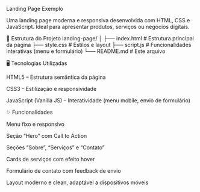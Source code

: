 Landing Page Exemplo

Uma landing page moderna e responsiva desenvolvida com HTML, CSS e JavaScript. Ideal para apresentar produtos, serviços ou negócios digitais.

📂 Estrutura do Projeto
landing-page/
│
├── index.html        # Estrutura principal da página
├── style.css         # Estilos e layout
├── script.js         # Funcionalidades interativas (menu e formulário)
└── README.md         # Este arquivo

🖥️ Tecnologias Utilizadas

HTML5 – Estrutura semântica da página

CSS3 – Estilização e responsividade

JavaScript (Vanilla JS) – Interatividade (menu mobile, envio de formulário)

✨ Funcionalidades

Menu fixo e responsivo

Seção “Hero” com Call to Action

Seções “Sobre”, “Serviços” e “Contato”

Cards de serviços com efeito hover

Formulário de contato com feedback de envio

Layout moderno e clean, adaptável a dispositivos móveis
